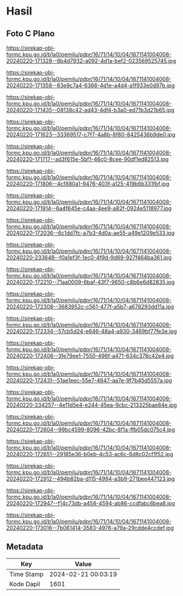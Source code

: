 # Hasil

## Foto C Plano

https://sirekap-obj-formc.kpu.go.id/b1a0/pemilu/pdpr/16/71/14/10/04/1671141004008-20240220-171328--8b4d7932-a092-4d1a-bef2-023569525745.jpg

https://sirekap-obj-formc.kpu.go.id/b1a0/pemilu/pdpr/16/71/14/10/04/1671141004008-20240220-171358--83e9c7a4-6366-4d1e-a4d4-a1f933e0d97b.jpg

https://sirekap-obj-formc.kpu.go.id/b1a0/pemilu/pdpr/16/71/14/10/04/1671141004008-20240220-171435--08138c42-ad43-4df4-b3a0-ed71b3d21b65.jpg

https://sirekap-obj-formc.kpu.go.id/b1a0/pemilu/pdpr/16/71/14/10/04/1671141004008-20240220-171623--33369517-c7f7-4a8b-8f80-8425436b9de0.jpg

https://sirekap-obj-formc.kpu.go.id/b1a0/pemilu/pdpr/16/71/14/10/04/1671141004008-20240220-171717--ad3f615e-5bf1-46c0-8cee-90df1ed82513.jpg

https://sirekap-obj-formc.kpu.go.id/b1a0/pemilu/pdpr/16/71/14/10/04/1671141004008-20240220-171806--4cf880a1-9476-403f-a125-419b6b331fbf.jpg

https://sirekap-obj-formc.kpu.go.id/b1a0/pemilu/pdpr/16/71/14/10/04/1671141004008-20240220-171914--6a4f645e-c4aa-4ee9-a82f-0924e5118977.jpg

https://sirekap-obj-formc.kpu.go.id/b1a0/pemilu/pdpr/16/71/14/10/04/1671141004008-20240220-172036--6c1dd7fc-a7b3-4d0a-ae55-a49e1209e533.jpg

https://sirekap-obj-formc.kpu.go.id/b1a0/pemilu/pdpr/16/71/14/10/04/1671141004008-20240220-233648--f0a1ef3f-1ec0-4f9d-9d69-927f464ba361.jpg

https://sirekap-obj-formc.kpu.go.id/b1a0/pemilu/pdpr/16/71/14/10/04/1671141004008-20240220-172210--71aa0009-6baf-43f7-9650-c8b6e6d82835.jpg

https://sirekap-obj-formc.kpu.go.id/b1a0/pemilu/pdpr/16/71/14/10/04/1671141004008-20240220-172308--3683952c-c561-477f-a5b7-a678293dd11a.jpg

https://sirekap-obj-formc.kpu.go.id/b1a0/pemilu/pdpr/16/71/14/10/04/1671141004008-20240220-172334--57cb5d24-e646-48a4-a930-3469bf77fe3e.jpg

https://sirekap-obj-formc.kpu.go.id/b1a0/pemilu/pdpr/16/71/14/10/04/1671141004008-20240220-172406--3fe79ee1-7550-496f-a471-634c378c42e4.jpg

https://sirekap-obj-formc.kpu.go.id/b1a0/pemilu/pdpr/16/71/14/10/04/1671141004008-20240220-172431--51ae1eec-55e7-4647-aa7e-9f7b45d5557a.jpg

https://sirekap-obj-formc.kpu.go.id/b1a0/pemilu/pdpr/16/71/14/10/04/1671141004008-20240220-234257--4e11d5e4-e244-45ea-9cbc-213325bae84e.jpg

https://sirekap-obj-formc.kpu.go.id/b1a0/pemilu/pdpr/16/71/14/10/04/1671141004008-20240220-172604--99bc4599-8096-42bc-8f1a-ffb05dc075c4.jpg

https://sirekap-obj-formc.kpu.go.id/b1a0/pemilu/pdpr/16/71/14/10/04/1671141004008-20240220-172651--29185e36-b0eb-4c53-ac6c-6d8c02cf1f52.jpg

https://sirekap-obj-formc.kpu.go.id/b1a0/pemilu/pdpr/16/71/14/10/04/1671141004008-20240220-172912--494b82ba-d115-4994-a3b9-271bee447123.jpg

https://sirekap-obj-formc.kpu.go.id/b1a0/pemilu/pdpr/16/71/14/10/04/1671141004008-20240220-172947--f14c73db-a458-4594-ab86-ccdfabc6bea8.jpg

https://sirekap-obj-formc.kpu.go.id/b1a0/pemilu/pdpr/16/71/14/10/04/1671141004008-20240220-173016--7b061414-3583-4978-a79a-29cdde4ccdef.jpg


## Metadata

| Key        | Value               |
| ---------- | ------------------- |
| Time Stamp | 2024-02-21 00:03:19 |
| Kode Dapil | 1601                |



